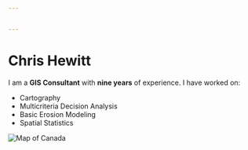 ```yaml
---


---
```


<h1 id="chris-hewitt">Chris Hewitt</h1>
<p>I am a <strong>GIS Consultant</strong> with <strong>nine years</strong> of experience.  I have worked on:</p>
<ul>
<li>Cartography</li>
<li>Multicriteria Decision Analysis</li>
<li>Basic Erosion Modeling</li>
<li>Spatial Statistics</li>
</ul>
<p><img alt="Map of Canada" src="https://cangeo-media-library.s3.amazonaws.com/s3fs-public/styles/web_article_slider_image/public/images/web_articles/article_images/3074/natural_resources_canada_-_giant_floor_map_-_canadian_geographic_-_google_chrome_2016-06-09_13-25-45.png?itok=TCBL-_kF&amp;exph=491&amp;expw=795&amp;q=public%20photo%20GIS%20Canada&amp;simid=608047769488591164&amp;selectedIndex=27&amp;ajaxhist=0"></p>

